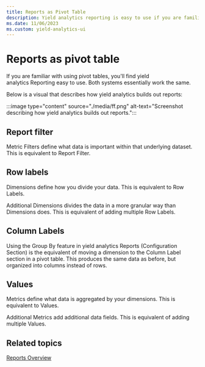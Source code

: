 ```yaml
---
title: Reports as Pivot Table
description: Yield analytics reporting is easy to use if you are familiar with using pivot tables. Both systems essentially work the same way.
ms.date: 11/06/2023
ms.custom: yield-analytics-ui
---
```


# Reports as pivot table

If you are familiar with using pivot tables, you'll find yield analytics Reporting easy to use. Both systems essentially work the same.

Below is a visual that describes how yield analytics builds out reports:

:::image type="content" source="./media/ff.png" alt-text="Screenshot describing how yield analytics builds out reports.":::

## Report filter

Metric Filters define what data is important within that underlying dataset. This is equivalent to Report Filter.

## Row labels

Dimensions define how you divide your data. This is equivalent to Row Labels.

Additional Dimensions divides the data in a more granular way than Dimensions does. This is equivalent of adding multiple Row Labels.

## Column Labels

Using the Group By feature in yield analytics Reports (Configuration Section) is the equivalent of moving a dimension to the Column Label section in a pivot table. This produces the same data as before, but organized into columns instead of rows.

## Values

Metrics define what data is aggregated by your dimensions. This is equivalent to Values.

Additional Metrics add additional data fields. This is equivalent of adding multiple Values.

## Related topics
[Reports Overview](./reports-overview.md)
